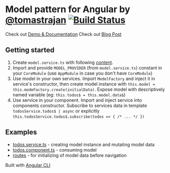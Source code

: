 # Model pattern for Angular by [@tomastrajan](https://twitter.com/tomastrajan) [![Build Status](https://travis-ci.org/tomastrajan/angular-model-pattern-example.svg?branch=master)](https://travis-ci.org/tomastrajan/angular-model-pattern-example)
                           
Check out [Demo & Documentation](http://tomastrajan.github.io/angular-model-pattern-example/) 
Check out [Blog Post](https://medium.com/@tomastrajan/model-pattern-for-angular-state-management-6cb4f0bfed87) 

## Getting started

1. Create `model.service.ts` with following [content](https://github.com/tomastrajan/angular-model-pattern-example/blob/master/src/app/core/model/model.service.ts).
2. Import and provide `MODEL_PROVIDER` (from `model.service.ts`) constant in your `CoreModule` (use `AppModule` in case you don't have `CoreModule`)
3. Use model in your own services. Import `ModelFactory` and inject it in service's constructor, 
then create model instance with `this.model = this.modeFactory.create(initialData)`. 
Expose model with descriptively named variable (eg: `this.todos$ = this.model.data$`)
4. Use service in your component. Import and inject service into components constructor.
Subscribe to services data in template `todosService.todos$ | async` 
or explicitly `this.todosService.todos$.subscribe(todos => { /* ... */ })`

## Examples

 * [todos.service.ts](https://github.com/tomastrajan/angular-model-pattern-example/blob/master/src/app/todos/todos.service.ts#L20) - creating model instance and mutating model data
 * [todos.component.ts](https://github.com/tomastrajan/angular-model-pattern-example/blob/master/src/app/todos/todos.component.ts#L38) - consuming model
 * [routes](https://github.com/tomastrajan/angular-model-pattern-example/blob/master/src/app/app-routing.module.ts#L44) - for initializing of model data before navigation


Built with [Angular CLI](https://github.com/angular/angular-cli)
